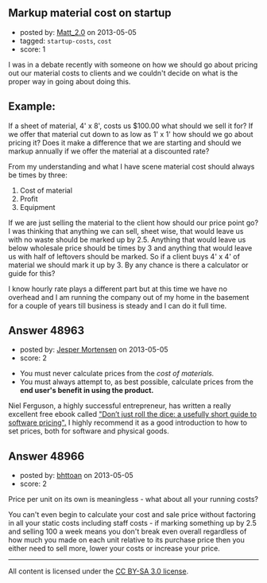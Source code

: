 ## Markup material cost on startup

- posted by: [Matt_2.0](https://stackexchange.com/users/-1/22401-matt-2-0) on 2013-05-05
- tagged: `startup-costs`, `cost`
- score: 1

I was in a debate recently with someone on how we should go about pricing out our material costs to clients and we couldn't decide on what is the proper way in going about doing this.

Example:
--------
If a sheet of material, 4' x 8', costs us $100.00 what should we sell it for?  If we offer that material cut down to as low as 1' x 1' how should we go about pricing it?  Does it make a difference that we are starting and should we markup annually if we offer the material at a discounted rate?

From my understanding and what I have scene material cost should always be times by three:

 1. Cost of material
 2. Profit 
 3. Equipment

If we are just selling the material to the client how should our price point go?  I was thinking that anything we can sell, sheet wise, that would leave us with no waste should be marked up by 2.5.  Anything that would leave us below wholesale price should be times by 3 and anything that would leave us with half of leftovers should be marked.  So if a client buys 4' x 4' of material we should mark it up by 3.  By any chance is there a calculator or guide for this?

I know hourly rate plays a different part but at this time we have no overhead and I am running the company out of my home in the basement for a couple of years till business is steady and I can do it full time.


## Answer 48963

- posted by: [Jesper Mortensen](https://stackexchange.com/users/-1/1261-jesper-mortensen) on 2013-05-05
- score: 2

<ul>
<li>You must never calculate prices from the <em>cost of materials.</em></li>
<li>You must always attempt to, as best possible, calculate prices from the <strong>end user's benefit in using the product.</strong></li>
</ul>

<p>Niel Ferguson, a highly successful entrepreneur, has written a really excellent free ebook called <a href="http://neildavidson.com/download/dont-just-roll-the-dice/" rel="nofollow">"Don’t just roll the dice: a usefully short guide to software pricing".</a> I highly recommend it as a good introduction to how to set prices, both for software and physical goods.</p>



## Answer 48966

- posted by: [bhttoan](https://stackexchange.com/users/-1/23673-bhttoan) on 2013-05-05
- score: 2

Price per unit on its own is meaningless - what about all your running costs?

You can't even begin to calculate your cost and sale price without factoring in all your static costs including staff costs - if marking something up by 2.5 and selling 100 a week means you don't break even overall regardless of how much you made on each unit relative to its purchase price then you either need to sell more, lower your costs or increase your price.



---

All content is licensed under the [CC BY-SA 3.0 license](https://creativecommons.org/licenses/by-sa/3.0/).
